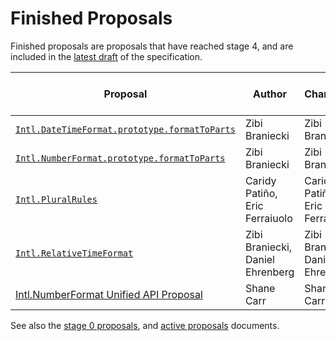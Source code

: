 # Finished Proposals

Finished proposals are proposals that have reached stage 4, and are included in the [latest draft](https://tc39.github.io/ecma402/) of the specification.

| Proposal                                                                                     | Author                           | Champion                         | TC39 meeting notes                                                | Expected Publication Year |
| -------------------------------------------------------------------------------------------- | -------------------------------- | -------------------------------- | ----------------------------------------------------------------- | ------------------------- |
| [`Intl.DateTimeFormat.prototype.formatToParts`][intl.datetimeformat.prototype.formattoparts] | Zibi Braniecki                   | Zibi Braniecki                   | [July 2016][intl.datetimeformat.prototype.formattoparts-notes]    | 2017                      |
| [`Intl.NumberFormat.prototype.formatToParts`][intl.numberformat.prototype.formattoparts]     | Zibi Braniecki                   | Zibi Braniecki                   | [September 2017][intl.numberformat.prototype.formattoparts-notes] | 2018                      |
| [`Intl.PluralRules`][intl.pluralrules]                                                       | Caridy Patiño, Eric Ferraiuolo   | Caridy Patiño, Eric Ferraiuolo   | [September 2017][intl.pluralrules-notes]                          | 2018                      |
| [`Intl.RelativeTimeFormat`][intl.relativetimeformat]                                         | Zibi Braniecki, Daniel Ehrenberg | Zibi Braniecki, Daniel Ehrenberg | [December 2019][intl.relativetimeformat-notes]                    | 2020                      |
| [Intl.NumberFormat Unified API Proposal][intl.numberformat]                                  | Shane Carr                       | Shane Carr                       | February 2020                                                     | 2020                      |

See also the [stage 0 proposals](stage-0-proposals.md), and [active proposals](README.md) documents.

[intl.datetimeformat.prototype.formattoparts]: https://github.com/tc39/proposal-intl-formatToParts
[intl.datetimeformat.prototype.formattoparts-notes]: https://github.com/tc39/notes/blob/master/meetings/2016-07/jul-27.md#9ii-ecma-402-formattoparts
[intl.numberformat.prototype.formattoparts]: https://github.com/tc39/proposal-intl-formatToParts
[intl.numberformat.prototype.formattoparts-notes]: https://github.com/tc39/notes/blob/master/meetings/2017-09/sept-26.md#12ia-intlnumberformatprototypeformattoparts-for-stage-4
[intl.pluralrules]: https://github.com/tc39/proposal-intl-plural-rules
[intl.pluralrules-notes]: https://github.com/tc39/notes/blob/master/meetings/2017-09/sept-26.md#12ig-intlpluralrules-for-stage-4
[intl.relativetimeformat]: https://github.com/tc39/proposal-intl-relative-time
[intl.relativetimeformat-notes]: https://github.com/tc39/notes/blob/master/meetings/2019-12/december-4.md#intlrelativetimeformat-for-stage-4
[intl.numberformat]: https://github.com/tc39/proposal-unified-intl-numberformat
